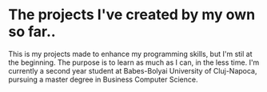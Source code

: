# The projects I've created by my own so far..
This is my projects made to enhance my programming skills, but I'm stil at the beginning. The purpose is to learn as much as I can, in the less time. I'm currently a second year student at Babes-Bolyai University of Cluj-Napoca, pursuing a master degree in Business Computer Science.

